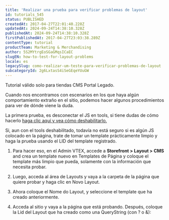 ```yaml
---
title: 'Realizar una prueba para verificar problemas de layout'
id: tutorials_545
status: PUBLISHED
createdAt: 2017-04-27T22:01:40.228Z
updatedAt: 2024-09-24T14:38:10.328Z
publishedAt: 2024-09-24T14:38:10.328Z
firstPublishedAt: 2017-04-27T23:03:38.289Z
contentType: tutorial
productTeam: Marketing & Merchandising
author: 5S2MYtrgEoSGaGMqsICaEC
slugEN: how-to-test-for-layout-problems
locale: es
legacySlug: como-realizar-um-teste-para-verificar-problemas-de-layout
subcategoryId: 2g6LxtasS4iSeGEqeYUuGW
---
```


<div class="alert alert-warning">
Tutorial válido solo para tiendas CMS Portal Legado.
</div>

Cuando nos encontramos con escenarios en los que haya algún comportamiento extraño en el sitio, podemos hacer algunos procedimientos para ver de dónde viene la duda.

La primera prueba, es desconectar el JS en tools, si tiene dudas de cómo hacerlo [haga clic aquí y vea cómo deshabilitarlo.](/es/tutorial/como-identificar-erros-de-layout-ocasionados-por-arquivos-javascript--frequentlyAskedQuestions_588)

Si, aun con el tools deshabilitado, todavía no está seguro si es algún JS colocado en la página, trate de tomar un template prácticamente limpio y haga la prueba usando el LID del template registrado.

1. Para hacer eso, en el Admin VTEX, accede a **Storefront > Layout > CMS** and crea un template nuevo en Templates de Página y coloque el template más limpio que pueda, solamente con la información que necesita probar.

2. Luego, acceda al área de Layouts y vaya a la carpeta de la página que quiere probar y haga clic en Novo Layout.

3. Ahora coloque el Nome do Layout, y seleccione el template que ha creado anteriormente.

4. Acceda al sitio y vaya a la página que está probando. Después, coloque la Lid del Layout que ha creado como una QueryString (con ? o &):

